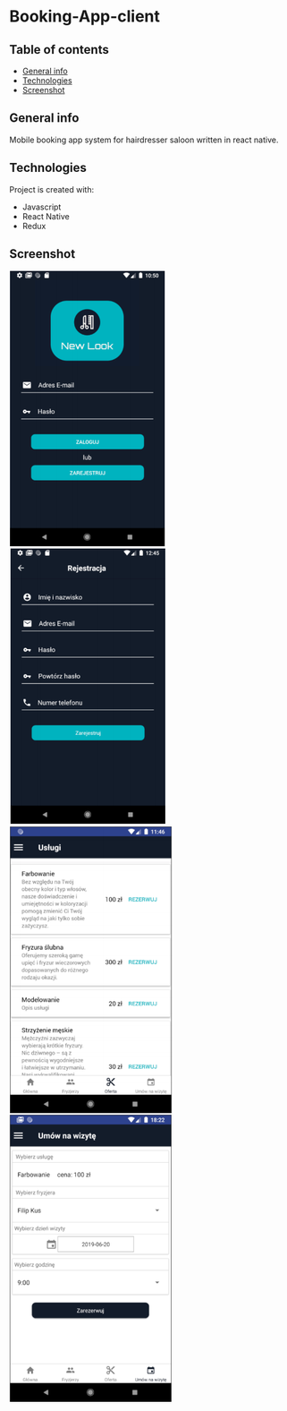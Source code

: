 # Booking-App-client

## Table of contents

- [General info](#general-info)
- [Technologies](#tenchnologies)
- [Screenshot](#screenshot)

## General info

Mobile booking app system for hairdresser saloon written in react native.

## Technologies

Project is created with:

- Javascript
- React Native
- Redux

## Screenshot

![image](./screenshots/s1.png)
![image](./screenshots/s2.png)
![image](./screenshots/s3.png)
![image](./screenshots/s4.png)

